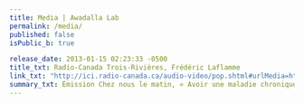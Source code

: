 ```yaml
---
title: Media | Awadalla Lab
permalink: /media/
published: false
isPublic_b: true

release_date: 2013-01-15 02:23:33 -0500
title_txt: Radio-Canada Trois-Rivières, Frédéric Laflamme
link_txt: "http://ici.radio-canada.ca/audio-video/pop.shtml#urlMedia=http://www.radio-canada.ca/Medianet/2013/CBF_TR/Cheznouslematin201301150844.asx"
summary_txt: Émission Chez nous le matin, « Avoir une maladie chronique sans le savoir »
---
```

